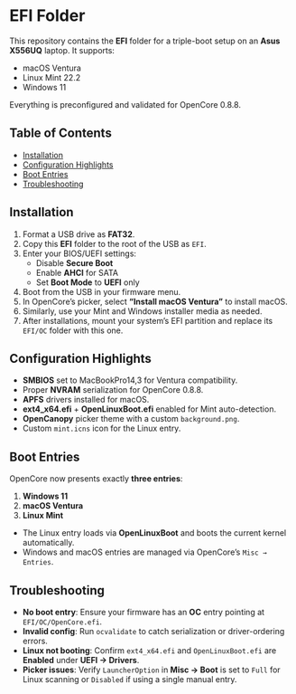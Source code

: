 # EFI Folder 

This repository contains the **EFI** folder for a triple-boot setup on an **Asus X556UQ** laptop. It supports:

- macOS Ventura  
- Linux Mint 22.2  
- Windows 11  

Everything is preconfigured and validated for OpenCore 0.8.8.

## Table of Contents

- [Installation](#installation)  
- [Configuration Highlights](#configuration-highlights)  
- [Boot Entries](#boot-entries)  
- [Troubleshooting](#troubleshooting)  


## Installation

1. Format a USB drive as **FAT32**.  
2. Copy this **EFI** folder to the root of the USB as `EFI`.  
3. Enter your BIOS/UEFI settings:
   - Disable **Secure Boot**  
   - Enable **AHCI** for SATA  
   - Set **Boot Mode** to **UEFI** only  
4. Boot from the USB in your firmware menu.  
5. In OpenCore’s picker, select **“Install macOS Ventura”** to install macOS.  
6. Similarly, use your Mint and Windows installer media as needed.  
7. After installations, mount your system’s EFI partition and replace its `EFI/OC` folder with this one.

## Configuration Highlights

- **SMBIOS** set to MacBookPro14,3 for Ventura compatibility.  
- Proper **NVRAM** serialization for OpenCore 0.8.8.  
- **APFS** drivers installed for macOS.  
- **ext4_x64.efi** + **OpenLinuxBoot.efi** enabled for Mint auto-detection.  
- **OpenCanopy** picker theme with a custom `background.png`.  
- Custom `mint.icns` icon for the Linux entry.

## Boot Entries

OpenCore now presents exactly **three entries**:

1. **Windows 11**  
2. **macOS Ventura**  
3. **Linux Mint**  

- The Linux entry loads via **OpenLinuxBoot** and boots the current kernel automatically.  
- Windows and macOS entries are managed via OpenCore’s `Misc → Entries`.  

## Troubleshooting

- **No boot entry**: Ensure your firmware has an **OC** entry pointing at `EFI/OC/OpenCore.efi`.  
- **Invalid config**: Run `ocvalidate` to catch serialization or driver-ordering errors.  
- **Linux not booting**: Confirm `ext4_x64.efi` and `OpenLinuxBoot.efi` are **Enabled** under **UEFI → Drivers**.  
- **Picker issues**: Verify `LauncherOption` in **Misc → Boot** is set to `Full` for Linux scanning or `Disabled` if using a single manual entry.

